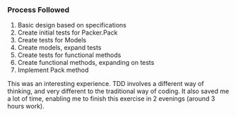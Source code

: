 ﻿### Process Followed
1. Basic design based on specifications
2. Create initial tests for Packer.Pack
3. Create tests for Models
4. Create models, expand tests
5. Create tests for functional methods
6. Create functional methods, expanding on tests
7. Implement Pack method

This was an interesting experience. TDD involves a different way of thinking, and very different to the traditional way of coding. It also saved me a lot of time, enabling me to finish this exercise in 2 evenings (around 3 hours work).